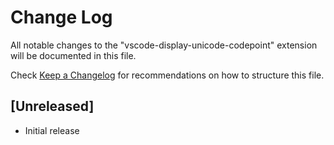 # Change Log
All notable changes to the "vscode-display-unicode-codepoint" extension will be documented in this file.

Check [Keep a Changelog](http://keepachangelog.com/) for recommendations on how to structure this file.

## [Unreleased]
- Initial release